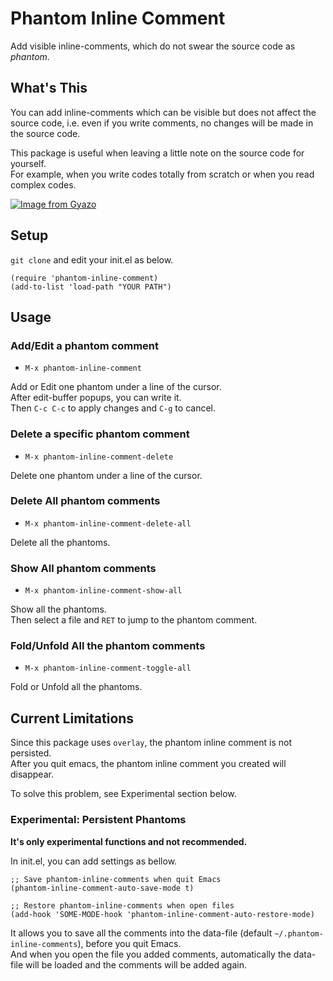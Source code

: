 # Phantom Inline Comment

Add visible inline-comments, which do not swear the source code as _phantom_.

## What's This

You can add inline-comments which can be visible but does not affect the source code, 
i.e. even if you write comments, no changes will be made in the source code.

This package is useful when leaving a little note on the source code for yourself.  
For example, when you write codes totally from scratch or when you read complex codes.

[![Image from Gyazo](https://i.gyazo.com/cefc091eb849b160901e221a23cc2885.gif)](https://gyazo.com/cefc091eb849b160901e221a23cc2885)

## Setup

`git clone` and edit your init.el as below.

```elisp
(require 'phantom-inline-comment)
(add-to-list 'load-path "YOUR PATH")
```

## Usage

### Add/Edit a phantom comment

+ `M-x phantom-inline-comment`

Add or Edit one phantom under a line of the cursor.  
After edit-buffer popups, you can write it.  
Then `C-c C-c` to apply changes and `C-g` to cancel.

### Delete a specific phantom comment

+ `M-x phantom-inline-comment-delete`

Delete one phantom under a line of the cursor.

### Delete All phantom comments

+ `M-x phantom-inline-comment-delete-all`

Delete all the phantoms.

### Show All phantom comments

+ `M-x phantom-inline-comment-show-all`

Show all the phantoms.  
Then select a file and `RET` to jump to the phantom comment.

### Fold/Unfold All the phantom comments

+ `M-x phantom-inline-comment-toggle-all`

Fold or Unfold all the phantoms.

## Current Limitations

Since this package uses `overlay`, the phantom inline comment is not persisted.  
After you quit emacs, the phantom inline comment you created will disappear.

To solve this problem, see Experimental section below.

### Experimental: Persistent Phantoms

**It's only experimental functions and not recommended.**

In init.el, you can add settings as bellow.

```elisp
;; Save phantom-inline-comments when quit Emacs
(phantom-inline-comment-auto-save-mode t)

;; Restore phantom-inline-comments when open files
(add-hook 'SOME-MODE-hook 'phantom-inline-comment-auto-restore-mode)
```

It allows you to save all the comments into the data-file (default `~/.phantom-inline-comments`), before you quit Emacs.  
And when you open the file you added comments, automatically the data-file will be loaded and the comments will be added again.

